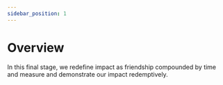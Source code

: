 ```yaml
---
sidebar_position: 1
---
```


# Overview

In this final stage, we redefine impact as friendship compounded by time and measure and demonstrate our impact redemptively.
